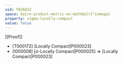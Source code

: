 ```yaml
---
uid: T016032
space: baire-product-metric-on-mathbb{r}^{omega}
property: sigma-locally-compact
value: false
---
```

[[Proof]]

* [T000172] [Locally Compact|P000023]
* [I000008] [$\sigma$-Locally Compact|P000025] => [Locally Compact|P000023]

